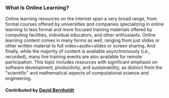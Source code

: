 ### What Is Online Learning?

Online learning resources on the internet span a very broad range, from formal courses offered by universities and companies specializing in online learning to less formal and more focused training materials offered by computing facilities, individual educators, and other enthusiasts.  Online learning content comes in many forms as well, ranging from just slides or other written material to full video+audio+slides or screen sharing.  And finally, while the majority of content is available asynchronously (i.e., recorded), many live training events are also available for remote participation.  This topic includes resources with significant emphasis on software development, productivity, and sustainability, as distinct from the "scientific" and mathematical aspects of computational science and engineering.

#### Contributed by [David Bernholdt](https://github.com/bernhold)
